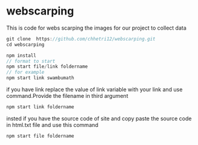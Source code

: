# webscarping

This is code for webs scarping the images for our project to collect data

```js
git clone  https://github.com/chhetri12/webscarping.git
cd webscarping

```

```js
npm install
// format to start
npm start file/link foldername
// for example
npm start link swambumath
```

if you have link replace the value of link variable with your link and use command.Provide the filename in third argument

```js
npm start link foldername
```

insted if you have the source code of site and copy paste the source code in html.txt file and use this command

```js
npm start file foldername
```
